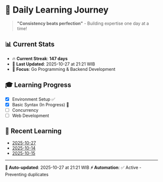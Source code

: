 # 🚀 Daily Learning Journey

> **"Consistency beats perfection"** - Building expertise one day at a time!

## 📊 Current Stats
- 🔥 **Current Streak**: **147 days**
- 📅 **Last Updated**: 2025-10-27 at 21:21 WIB
- 🎯 **Focus**: Go Programming & Backend Development

## 🎓 Learning Progress
- [x] Environment Setup ✅
- [x] Basic Syntax (In Progress) 🔄
- [ ] Concurrency
- [ ] Web Development

## 📖 Recent Learning
- [2025-10-27](learning-log/.md)
- [2025-10-14](learning-log/.md)
- [2025-10-15](learning-log/.md)

---
**🤖 Auto-updated**: 2025-10-27 at 21:21 WIB
**⚡ Automation**: ✅ Active - Preventing duplicates
